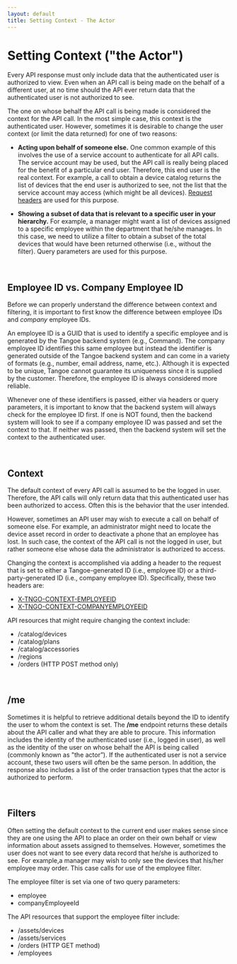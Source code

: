 ```yaml
---
layout: default
title: Setting Context - The Actor
---
```


# Setting Context ("the Actor")
Every API response must only include data that the authenticated user is authorized to view. Even when an API call is being made on the behalf of a different user, at no time should the API ever return data that the authenticated user is not authorized to see.

The one on whose behalf the API call is being made is considered the context for the API call. In the most simple case, this context is the authenticated user. However, sometimes it is desirable to change the user context (or limit the data returned) for one of two reasons:

* **Acting upon behalf of someone else.** One common example of this involves the use of a service account to authenticate for all API calls. The service account may be used, but the API call is really being placed for the benefit of a particular end user. Therefore, this end user is the real context. For example, a call to obtain a device catalog returns the list of devices that the end user is authorized to see, not the list that the service account may access (which might be all devices). [Request headers]({{site.url}}concepts/headers/) are used for this purpose.

* **Showing a subset of data that is relevant to a specific user in your hierarchy.** For example, a manager might want a list of devices assigned to a specific employee within the department that he/she manages. In this case, we need to utilize a filter to obtain a subset of the total devices that would have been returned otherwise (i.e., without the filter). Query parameters are used for this purpose.

<br/>

## Employee ID vs. Company Employee ID

Before we can properly understand the difference between context and filtering, it is important to first know the difference between employee IDs and *company* employee IDs. 

An employee ID is a GUID that is used to identify a specific employee and is generated by the Tangoe backend system (e.g., Command). The company employee ID identifies this same employee but instead the identifier is generated outside of the Tangoe backend system and can come in a variety of formats (e.g., number, email address, name, etc.). Although it is expected to be unique, Tangoe cannot guarantee its uniqueness since it is supplied by the customer. Therefore, the employee ID is always considered more reliable.

Whenever one of these identifiers is passed, either via headers or query parameters, it is important to know that the backend system will always check for the employee ID first. If one is NOT found, then the backend system will look to see if a company employee ID was passed and set the context to that. If neither was passed, then the backend system will set the context to the authenticated user. 

<br/>

## Context

The default context of every API call is assumed to be the logged in user. Therefore, the API calls will only return data that this authenticated user has been authorized to access. Often this is the behavior that the user intended. 

However, sometimes an API user may wish to execute a call on behalf of someone else. For example, an administrator might need to locate the device asset record in order to deactivate a phone that an employee has lost. In such case, the context of the API call is not the logged in user, but rather someone else whose data the administrator is authorized to access.

Changing the context is accomplished via adding a header to the request that is set to either a Tangoe-generated ID (i.e., employee ID) or a third-party-generated ID (i.e., company employee ID). Specifically, these two headers are:

* [X-TNGO-CONTEXT-EMPLOYEEID]({{site.url}}concepts/headers/)
* [X-TNGO-CONTEXT-COMPANYEMPLOYEEID]({{site.url}}concepts/headers/)

API resources that might require changing the context include:

* /catalog/devices
* /catalog/plans
* /catalog/accessories
* /regions
* /orders (HTTP POST method only)

<br/>

## /me

Sometimes it is helpful to retrieve additional details beyond the ID to identify the user to whom the context is set. The **/me** endpoint returns these details about the API caller and what they are able to procure. This information includes the identity of the authenticated user (i.e., logged in user), as well as the identity of the user on whose behalf the API is being called (commonly known as "the actor”). If the authenticated user is not a service account, these two users will often be the same person. In addition, the response also includes a list of the order transaction types that the actor is authorized to perform. 

<br/>

## Filters

Often setting the default context to the current end user makes sense since they are one using the API to place an order on their own behalf or view information about assets assigned to themselves.  However, sometimes the user does not want to see every data record that he/she is authorized to see. For example,a manager may wish to only see the devices that his/her employee may order. This case calls for use of the employee filter.

The employee filter is set via one of two query parameters: 

* employee
* companyEmployeeId

The API resources that support the employee filter include:

* /assets/devices
* /assets/services
* /orders (HTTP GET method)
* /employees

